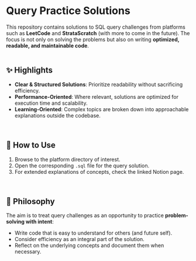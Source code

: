 # Query Practice Solutions
This repository contains solutions to SQL query challenges from platforms such as **LeetCode** and **StrataScratch** (with more to come in the future). The focus is not only on solving the problems but also on writing **optimized, readable, and maintainable code**.  
<br>

## ✨ Highlights  
- **Clear & Structured Solutions**: Prioritize readability without sacrificing efficiency.  
- **Performance-Oriented**: Where relevant, solutions are optimized for execution time and scalability.  
- **Learning-Oriented**: Complex topics are broken down into approachable explanations outside the codebase.  
<br>

## 🚀 How to Use  
1. Browse to the platform directory of interest.  
2. Open the corresponding `.sql` file for the query solution.  
3. For extended explanations of concepts, check the linked Notion page.  
<br>

## 📖 Philosophy  
The aim is to treat query challenges as an opportunity to practice **problem-solving with intent**:  
- Write code that is easy to understand for others (and future self).  
- Consider efficiency as an integral part of the solution.  
- Reflect on the underlying concepts and document them when necessary.  
